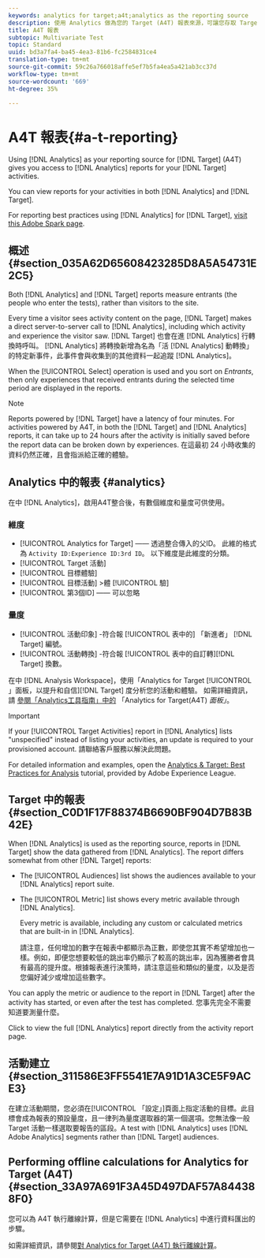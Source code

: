 ```yaml
---
keywords: analytics for target;a4t;analytics as the reporting source
description: 使用 Analytics 做為您的 Target (A4T) 報表來源，可讓您存取 Target 活動的 Analytics 報表。
title: A4T 報表
subtopic: Multivariate Test
topic: Standard
uuid: bd3a7fa4-ba45-4ea3-81b6-fc2584831ce4
translation-type: tm+mt
source-git-commit: 59c26a766018affe5ef7b5fa4ea5a421ab3cc37d
workflow-type: tm+mt
source-wordcount: '669'
ht-degree: 35%

---
```



# A4T 報表{#a-t-reporting}

Using [!DNL Analytics] as your reporting source for [!DNL Target] (A4T) gives you access to [!DNL Analytics] reports for your [!DNL Target] activities.

You can view reports for your activities in both [!DNL Analytics] and [!DNL Target].

For reporting best practices using [!DNL Analytics] for [!DNL Target], [visit this Adobe Spark page](https://spark.adobe.com/page/Lo3Spm4oBOvwF/).

## 概述 {#section_035A62D65608423285D8A5A54731E2C5}

Both [!DNL Analytics] and [!DNL Target] reports measure entrants (the people who enter the tests), rather than visitors to the site.

Every time a visitor sees activity content on the page, [!DNL Target] makes a direct server-to-server call to [!DNL Analytics], including which activity and experience the visitor saw. [!DNL Target] 也會在進 [!DNL Analytics] 行轉換時呼叫。 [!DNL Analytics] 將轉換新增為名為「活 [!DNL Analytics] 動轉換」的特定新事件，此事件會與收集到的其他資料一起追蹤 [!DNL Analytics]。

When the [!UICONTROL Select] operation is used and you sort on *Entrants*, then only experiences that received entrants during the selected time period are displayed in the reports.

>[!NOTE]
>
>Reports powered by [!DNL Target] have a latency of four minutes. For activities powered by A4T, in both the [!DNL Target] and [!DNL Analytics] reports, it can take up to 24 hours after the activity is initially saved before the report data can be broken down by experiences. 在這最初 24 小時收集的資料仍然正確，且會指派給正確的體驗。

## Analytics 中的報表 {#analytics}

在中 [!DNL Analytics]，啟用A4T整合後，有數個維度和量度可供使用。

### 維度

* [!UICONTROL Analytics for Target] —— 透過整合傳入的父ID。 此維的格式為 `Activity ID:Experience ID:3rd ID`。 以下維度是此維度的分類。
* [!UICONTROL Target 活動]
* [!UICONTROL 目標體驗]
* [!UICONTROL 目標活動] >體 [!UICONTROL 驗]
* [!UICONTROL 第3個ID] —— 可以忽略

### 量度

* [!UICONTROL 活動印象] -符合報 [!UICONTROL 表中的] 「新進者」 [!DNL Target] 編號。
* [!UICONTROL 活動轉換] -符合報 [!UICONTROL 表中的自訂轉][!DNL Target] 換數。

在中 [!DNL Analysis Workspace]，使用「Analytics for Target [!UICONTROL 」面板，以提升和自信][!DNL Target] 度分析您的活動和體驗。 如需詳細資訊，請 [參閱「Analytics工具指南」中的](https://docs.adobe.com/content/help/en/analytics/analyze/analysis-workspace/panels/a4t-panel.html) 「Analytics for Target(A4T) *面板」*。

>[!IMPORTANT]
>
>If your [!UICONTROL Target Activities] report in [!DNL Analytics] lists &quot;unspecified&quot; instead of listing your activities, an update is required to your provisioned account. 請聯絡客戶服務以解決此問題。

For detailed information and examples, open the [Analytics &amp; Target: Best Practices for Analysis](https://spark.adobe.com/page/Lo3Spm4oBOvwF/) tutorial, provided by Adobe Experience League.

## Target 中的報表 {#section_C0D1F17F88374B6690BF904D7B83B42E}

When [!DNL Analytics] is used as the reporting source, reports in [!DNL Target] show the data gathered from [!DNL Analytics]. The report differs somewhat from other [!DNL Target] reports:

* The [!UICONTROL Audiences] list shows the audiences available to your [!DNL Analytics] report suite.
* The [!UICONTROL Metric] list shows every metric available through [!DNL Analytics].

   Every metric is available, including any custom or calculated metrics that are built-in in [!DNL Analytics].

   請注意，任何增加的數字在報表中都顯示為正數，即使您其實不希望增加也一樣。例如，即便您想要較低的跳出率仍顯示了較高的跳出率，因為獲勝者會具有最高的提升度。根據報表進行決策時，請注意這些和類似的量度，以及是否您偏好減少或增加這些數字。

You can apply the metric or audience to the report in [!DNL Target] after the activity has started, or even after the test has completed. 您事先完全不需要知道要測量什麼。

Click to view the full [!DNL Analytics] report directly from the activity report page.

## 活動建立 {#section_311586E3FF5541E7A91D1A3CE5F9ACE3}

在建立活動期間，您必須在[!UICONTROL 「設定」]頁面上指定活動的目標。此目標會成為報表的預設量度，且一律列為量度選取器的第一個選項。您無法像一般 Target 活動一樣選取要報告的區段。A test with [!DNL Analytics] uses [!DNL Adobe Analytics] segments rather than [!DNL Target] audiences.

## Performing offline calculations for Analytics for Target (A4T) {#section_33A97A691F3A45D497DAF57A844388F0}

您可以為 A4T 執行離線計算，但是它需要在 [!DNL Analytics] 中進行資料匯出的步驟。

如需詳細資訊，請參閱[對 Analytics for Target (A4T) 執行離線計算](../../c-reports/conversion-rate.md#concept_0D0002A1EBDF420E9C50E2A46F36629B)。
